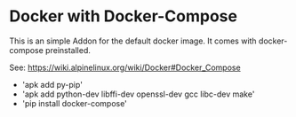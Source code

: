 # Docker with Docker-Compose

This is an simple Addon for the default docker image.
It comes with docker-compose preinstalled.

See:
https://wiki.alpinelinux.org/wiki/Docker#Docker_Compose

 - 'apk add py-pip'
 - 'apk add python-dev libffi-dev openssl-dev gcc libc-dev make'
 - 'pip install docker-compose'